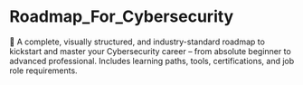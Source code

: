 # Roadmap_For_Cybersecurity
🚀 A complete, visually structured, and industry-standard roadmap to kickstart and master your Cybersecurity career – from absolute beginner to advanced professional. Includes learning paths, tools, certifications, and job role requirements.
